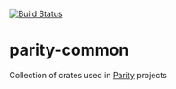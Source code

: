 [![Build Status](https://travis-ci.org/paritytech/parity-common.svg?branch=master)](https://travis-ci.org/paritytech/parity-common)

# parity-common
Collection of crates used in [Parity](https://www.parity.io/) projects

